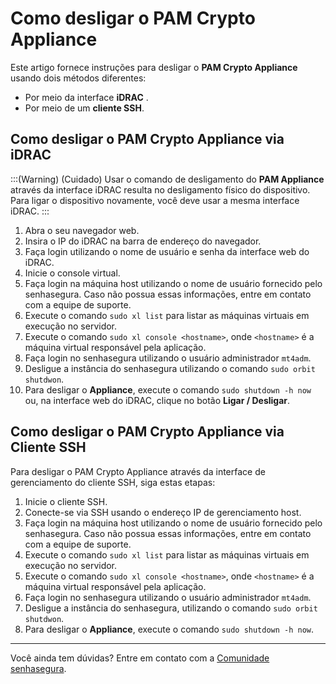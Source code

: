 # Como desligar o PAM Crypto Appliance

Este artigo fornece instruções para desligar o **PAM Crypto Appliance** usando dois métodos diferentes: 

* Por meio da interface **iDRAC** .
* Por meio de um **cliente SSH**.

## Como desligar o PAM Crypto Appliance via iDRAC

:::(Warning) (Cuidado)
Usar o comando de desligamento do **PAM Appliance** através da interface iDRAC resulta no desligamento físico do dispositivo. Para ligar o dispositivo novamente, você deve usar a mesma interface iDRAC.
:::

1. Abra o seu navegador web.
2. Insira o IP do iDRAC na barra de endereço do navegador.
3. Faça login utilizando o nome de usuário e senha da interface web do iDRAC.
4. Inicie o console virtual.
5. Faça login na máquina host utilizando o nome de usuário fornecido pelo senhasegura. Caso não possua essas informações, entre em contato com a equipe de suporte.
6. Execute o comando `sudo xl list` para listar as máquinas virtuais em execução no servidor.
7. Execute o comando `sudo xl console <hostname>`, onde `<hostname>` é a máquina virtual responsável pela aplicação.
8. Faça login no senhasegura utilizando o usuário administrador `mt4adm`.
9. Desligue a instância do senhasegura utilizando o comando `sudo orbit shutdwon`.
10. Para desligar o **Appliance**, execute o comando `sudo shutdown -h now` ou, na interface web do iDRAC, clique no botão **Ligar / Desligar**.

## Como desligar o PAM Crypto Appliance via Cliente SSH

Para desligar o PAM Crypto Appliance através da interface de gerenciamento do cliente SSH, siga estas etapas:

1. Inicie o cliente SSH.
2. Conecte-se via SSH usando o endereço IP de gerenciamento host.
3. Faça login na máquina host utilizando o nome de usuário fornecido pelo senhasegura. Caso não possua essas informações, entre em contato com a equipe de suporte.
4. Execute o comando `sudo xl list` para listar as máquinas virtuais em execução no servidor.
5. Execute o comando `sudo xl console <hostname>`, onde `<hostname>` é a máquina virtual responsável pela aplicação.
6. Faça login no senhasegura utilizando o usuário administrador `mt4adm`.
7. Desligue a instância do senhasegura, utilizando o comando `sudo orbit shutdwon`.
8. Para desligar o **Appliance**, execute o comando `sudo shutdown -h now`.



* * *

Você ainda tem dúvidas? Entre em contato com a [Comunidade senhasegura](https://community.senhasegura.io/).

